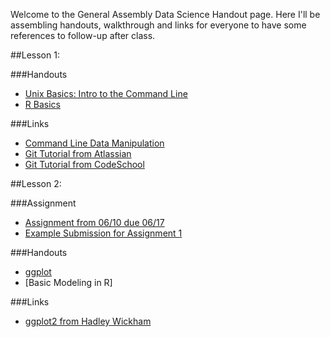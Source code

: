 Welcome to the General Assembly Data Science Handout page.  Here I'll be assembling handouts, walkthrough and links for everyone to have some references to follow-up after class.

##Lesson 1:

###Handouts
- [Unix Basics: Intro to the Command Line](https://github.com/arahuja/GADS4/wiki/Intro-to-the-command-line)
- [R Basics](https://github.com/arahuja/GADS4/wiki/Some-Basic-R-Commands)

###Links
- [Command Line Data Manipulation](http://planspace.org/2013/05/21/command-line-data-manipulation/)
- [Git Tutorial from Atlassian](http://www.atlassian.com/git/)
- [Git Tutorial from CodeSchool](http://try.github.io/)


##Lesson 2:

###Assignment
- [Assignment from 06/10 due 06/17](https://github.com/arahuja/GADS4/wiki/ggplot-Assignment)
- [Example Submission for Assignment 1](https://github.com/ajschumacher/ds4hw)

###Handouts
- [ggplot](https://github.com/arahuja/GADS4/wiki/Basic-reference-for-ggplot2)
- [Basic Modeling in R]

###Links
- [ggplot2 from Hadley Wickham](http://www.mathtube.org/lecture/video/visualising-data-ggplot2)


